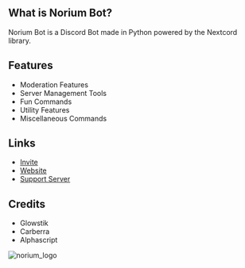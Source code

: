 ## What is Norium Bot?
Norium Bot is a Discord Bot made in Python powered by the Nextcord library.

## Features
* Moderation Features
* Server Management Tools
* Fun Commands
* Utility Features
* Miscellaneous Commands

## Links
* [Invite](https://dsc.gg/noriumv3)
* [Website](https://noriumbot.github.io/home/)
* [Support Server](https://discord.gg/2xzfZtAKMf)

## Credits
* Glowstik
* Carberra
* Alphascript


![norium_logo](https://user-images.githubusercontent.com/88310222/156601126-f0a56f4b-649d-4e1a-847e-3013012ae2f4.png)
